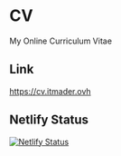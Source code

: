 # CV
My Online Curriculum Vitae

## Link
https://cv.itmader.ovh

## Netlify Status
[![Netlify Status](https://api.netlify.com/api/v1/badges/f905960b-f086-42fd-a97a-fd26901f12b7/deploy-status)](https://app.netlify.com/sites/alexandre-cv/deploys)
